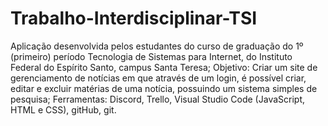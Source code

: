 # Trabalho-Interdisciplinar-TSI
Aplicação desenvolvida pelos estudantes do curso de graduação do 1º (primeiro) período Tecnologia de Sistemas para Internet, do Instituto Federal do Espírito Santo, campus Santa Teresa;
Objetivo: Criar um site de gerenciamento de notícias em que através de um login, é possível criar, editar e excluir matérias de uma notícia, possuindo um sistema simples de pesquisa;
Ferramentas: Discord, Trello, Visual Studio Code (JavaScript, HTML e CSS), gitHub, git.
